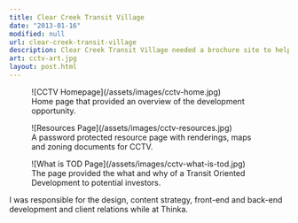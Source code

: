 ```yaml
---
title: Clear Creek Transit Village
date: "2013-01-16"
modified: null
url: clear-creek-transit-village
description: Clear Creek Transit Village needed a brochure site to help attract investors and provide resources for the CCTV development team.
art: cctv-art.jpg
layout: post.html
---
```


<figure class="media-full">
  ![CCTV Homepage](/assets/images/cctv-home.jpg)
  <figcaption>Home page that provided an overview of the development opportunity.</figcaption>
</figure>
<figure>
  ![Resources Page](/assets/images/cctv-resources.jpg)
  <figcaption>A password protected resource page with renderings, maps and zoning documents for CCTV.</figcaption>
</figure>
<figure class="media-full">
  ![What is TOD Page](/assets/images/cctv-what-is-tod.jpg)
  <figcaption>The page provided the what and why of a Transit Oriented Development to potential investors.</figcaption>
</figure>

I was responsible for the design, content strategy, front-end and back-end development and client relations while at Thinka.
